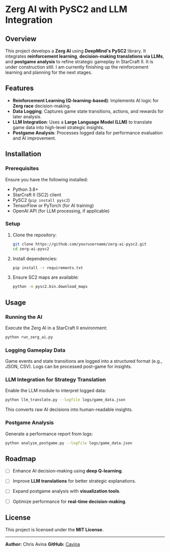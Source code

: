 # Zerg AI with PySC2 and LLM Integration

## Overview
This project develops a **Zerg AI** using **DeepMind's PySC2** library. It integrates **reinforcement learning**, **decision-making translations via LLMs**, and **postgame analysis** to refine strategic gameplay in StarCraft II. It is under construction still. I am currently finishing up the reinforcement learning and planning for the next stages.

## Features
- **Reinforcement Learning (Q-learning-based)**: Implements AI logic for **Zerg race** decision-making.
- **Data Logging**: Captures game state transitions, actions, and rewards for later analysis.
- **LLM Integration**: Uses a **Large Language Model (LLM)** to translate game data into high-level strategic insights.
- **Postgame Analysis**: Processes logged data for performance evaluation and AI improvement.

## Installation
### Prerequisites
Ensure you have the following installed:
- Python 3.8+
- StarCraft II (SC2) client
- PySC2 (`pip install pysc2`)
- TensorFlow or PyTorch (for AI training)
- OpenAI API (for LLM processing, if applicable)

### Setup
1. Clone the repository:
   ```bash
   git clone https://github.com/yourusername/zerg-ai-pysc2.git
   cd zerg-ai-pysc2
   ```
2. Install dependencies:
   ```bash
   pip install -r requirements.txt
   ```
3. Ensure SC2 maps are available:
   ```bash
   python -m pysc2.bin.download_maps
   ```

## Usage
### Running the AI
Execute the Zerg AI in a StarCraft II environment:
```bash
python run_zerg_ai.py
```

### Logging Gameplay Data
Game events and state transitions are logged into a structured format (e.g., JSON, CSV). Logs can be processed post-game for insights.

### LLM Integration for Strategy Translation
Enable the LLM module to interpret logged data:
```bash
python llm_translate.py --logfile logs/game_data.json
```
This converts raw AI decisions into human-readable insights.

### Postgame Analysis
Generate a performance report from logs:
```bash
python analyze_postgame.py --logfile logs/game_data.json
```

## Roadmap
- [ ] Enhance AI decision-making using **deep Q-learning**.
- [ ] Improve **LLM translations** for better strategic explanations.
- [ ] Expand postgame analysis with **visualization tools**.
- [ ] Optimize performance for **real-time decision-making**.


## License
This project is licensed under the **MIT License**.

---
**Author:** Chris Avina
**GitHub:** [Cavina](https://github.com/Cavina)
